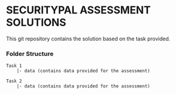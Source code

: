 # SECURITYPAL ASSESSMENT SOLUTIONS

This git repository contains the solution based on the task provided.

### Folder Structure

```
Task 1
    |- data (contains data provided for the assessment)

Task 2
    |- data (contains data provided for the assessment)
```